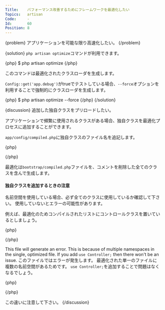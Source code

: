 ```yaml
---
Title:    パフォーマンス改善するためにフレームワークを最適化したい
Topics:   artisan
Code:     -
Id:       60
Position: 8
---
```


{problem}
アプリケーションを可能な限り高速化したい。
{/problem}

{solution}
`php artisan optimize`コマンドが利用できます。

{php}
$ php artisan optimize
{/php}

このコマンドは最適化されたクラスローダを生成します。

`Config::get('app.debug')`がtrueでテストしている場合、`--force`オプションを利用することで強制的にクラスローダを生成します。

{php}
$ php artisan optimize --force
{/php}
{/solution}

{discussion}
追加した独自クラスをプリロードしたい。

アプリケーションで頻繁に使用されるクラスがある場合、独自クラスを最適化プロセスに追加することができます。

`app/config/compiled.php`に独自クラスのファイル名を追記します。

{php}
<?php
return array(
    'app\MyApp\Respostitory\PeopleInterface.php',
    'app\MyApp\Reposititory\DatabasePeople.php',
    'app\MyApp\Controllers\HomeController.php',
);
?>
{/php}

最適化は`bootstrap/compiled.php`ファイルを、コメントを削除した全てのクラスを含んで生成します。

#### 独自クラスを追加するときの注意

名前空間を使用している場合、必ず全てのクラスに使用しているか確認して下さい。
使用していないとエラーの可能性があります。

例えば、最適化のためコンパイルされたリストにコントロールクラスを置いているとしましょう。

{php}
<?php namespace MyApp\Controllers;

class HomeController extends \Controller {
    ...
}
?>
{/php}

This file will generate an error. This is because of multiple namespaces in the single, optimized file. If you add `use Controller;` then there won't be an issue.
このファイルではエラーが発生します。
最適化された単一のファイルに複数の名前空間があるためです。
`use Controller;`を追加することで問題はなくなるでしょう。

{php}
<?php namespace MyApp\Controllers;

use Controller;

class HomeController extends Controller {
    ...
}
?>
{/php}

この違いに注意して下さい。
{/discussion}
